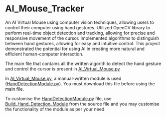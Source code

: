 # AI_Mouse_Tracker

An AI Virtual Mouse using computer vision techniques, allowing users to control their computer using hand gestures. Utilized OpenCV
library to perform real-time object detection and tracking, allowing for precise and responsive movement of the cursor.
Implemented algorithms to distinguish between hand gestures, allowing for easy and intuitive control.
This project demonstrated the potential for using AI in creating more natural and efficient human-computer interaction.

The main file that contains all the written algorith to detect the hand gesture and control the cursor is present in [AI_Virtual_Mouse.py](https://github.com/SwatantraJain-02/AI_Mouse_Tracker/blob/main/AI_Virtual_Mouse.py)

In [AI_Virtual_Mouse.py](https://github.com/SwatantraJain-02/AI_Mouse_Tracker/blob/main/AI_Virtual_Mouse.py), a manual-written module is used ([HandDetectionModule.py](https://github.com/SwatantraJain-02/AI_Mouse_Tracker/blob/main/HandDetectionModule.py)). You must download this file before using the main file.

To customise the [HandDetectionModule.py](https://github.com/SwatantraJain-02/AI_Mouse_Tracker/blob/main/HandDetectionModule.py) file, use [Build_Hand_Detection_Module](https://github.com/SwatantraJain-02/AI_Mouse_Tracker/blob/main/HandsLandmarkDetection.py) from the source file and you may customise the functionality of the module as per your need.
